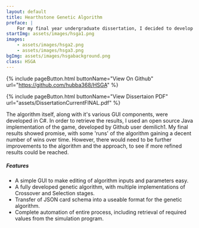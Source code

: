 ```yaml
---
layout: default
title: Hearthstone Genetic Algorithm
preface: |
    For my final year undergraduate dissertation, I decided to develop a Genetic Algorithm that would have the ability to generate valid decks for the game Hearthstone, with the end goal of the algorithm generating solutions with an increasing number of wins over time, along with a secondary goal of the decks being balanced and varied, much like a human-designed deck would be.
startImg: assets/images/hsga1.png
images:
    - assets/images/hsga2.png
    - assets/images/hsga3.png
bgImg: assets/images/hsgabackground.png
class: HSGA
---
```


{% include pageButton.html buttonName="View On Github" url="https://github.com/hubba368/HSGA" %}

{% include pageButton.html buttonName="View Dissertaion PDF" url="assets/DissertationCurrentFINAL.pdf" %}

The algorithm itself, along with it's various GUI components, were developed in C#. In order to retrieve the results, I used an open source Java implementation of the game, developed by Github user demilich1. My final results showed promise, with some 'runs' of the algorithm gaining a decent number of wins over time. However, there would need to be further improvements to the algorithm and the approach, to see if more refined results could be reached.

##### Features
* A simple GUI to make editing of algorithm inputs and parameters easy.
* A fully developed genetic algorithm, with multiple implementations of Crossover and Selection stages.
* Transfer of JSON card schema into a useable format for the genetic algorithm.
* Complete automation of entire process, including retrieval of required values from the simulation program.